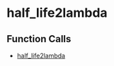 # half_life2lambda

## Function Calls
- [half_life2lambda](CSD/kCSD/ica/kCsd1D_ICA/STICA_FIND_VU_FAST/half_life2lambda.md)
